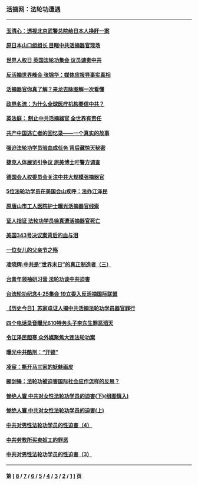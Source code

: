 ### 活摘网：法轮功遭遇
---
#### [玉清心：透视北京武警总院给日本人换肝一案](../../pages/nf5881/n13771978.md?01120430) 
#### [原日本山口组组长 目睹中共活摘器官现场](../../pages/nf5881/n13767360.md?01120430) 
#### [世界人权日 英国法轮功集会 议员谴责中共](../../pages/nf5881/n13431763.md?01120430) 
#### [反活摘世界峰会 张锦华：媒体应报导事实真相](../../pages/nf5881/n13278502.md?01120430) 
#### [活摘器官你真了解？来龙去脉图解一次看懂](../../pages/nf5881/n13013820.md?01120430) 
#### [政界名流：为什么全球医疗机构要信中共？](../../pages/nf5881/n11945479.md?01120430) 
#### [英法庭： 制止中共活摘器官 全世界有责任](../../pages/nf5881/n11330691.md?01120430) 
#### [共产中国逃亡者的回忆录——一个真实的故事](../../pages/nf5881/n10918649.md?01120430) 
#### [强迫法轮功学员验血成任务 背后藏惊天秘密](../../pages/nf5881/n4252384.md?01120430) 
#### [捷克人体展览引争议 旅美博士吁警方调查](../../pages/nf5881/n9429187.md?01120430) 
#### [德国会人权委员会关注中共大规模强摘器官](../../pages/nf5881/n8418950.md?01120430) 
#### [5位法轮功学员在美国会山疾呼：法办江泽民](../../pages/nf5881/n8101519.md?01120430) 
#### [原唐山市工人医院护士曝光活摘器官线索](../../pages/nf5881/n8076384.md?01120430) 
#### [证人指证 法轮功学员徐真遭活摘器官死亡](../../pages/nf5881/n8042467.md?01120430) 
#### [美国343号决议案背后的血与泪](../../pages/nf5881/n8020684.md?01120430) 
#### [一位女儿的父亲节之殇](../../pages/nf5881/n8014122.md?01120430) 
#### [凌晓辉:中共是“世界末日”的真正制造者（三）](../../pages/nf5881/n4210333.md?01120430) 
#### [台青年领袖研习营 法轮功谈中共迫害](../../pages/nf5881/n4141857.md?01120430) 
#### [台法轮功纪念4‧25集会 19立委入反活摘国际联盟](../../pages/nf5881/n4141821.md?01120430) 
#### [【历史今日】苏家屯证人揭中共活摘法轮功学员器官罪行](../../pages/nf5881/n4135912.md?01120430) 
#### [四个电话录音曝光610特务头子李东生罪恶滔天](../../pages/nf5881/n4040060.md?01120430) 
#### [令江泽民胆寒 众外媒聚焦大连法轮功案](../../pages/nf5881/n3932671.md?01120430) 
#### [曝光中共酷刑：“开锁”](../../pages/nf5881/n3889373.md?01120430) 
#### [凌宸：撕开马三家的妖魅画皮](../../pages/nf5881/n3849369.md?01120430) 
#### [郦剑锋：法轮功被迫害国际社会应作怎样的反思？](../../pages/nf5881/n3824560.md?01120430) 
#### [惨绝人寰 中共对女性法轮功学员的迫害(下)(组图慎入)](../../pages/nf5881/n3816285.md?01120430) 
#### [惨绝人寰 中共对女性法轮功学员的迫害(上)](../../pages/nf5881/n3815374.md?01120430) 
#### [中共对男性法轮功学员的性迫害（4）](../../pages/nf5881/n3769144.md?01120430) 
#### [中共劳教所买卖奴工的罪恶](../../pages/nf5881/n3769378.md?01120430) 
#### [中共对男性法轮功学员的性迫害（3）](../../pages/nf5881/n3768231.md?01120430) 

---
#### 第 [ [8](./8.md?01120430) / [7](./7.md?01120430) / [6](./6.md?01120430) / [5](./5.md?01120430) / [4](./4.md?01120430) / [3](./3.md?01120430) / [2](./2.md?01120430) / [1](./1.md?01120430) ] 页
